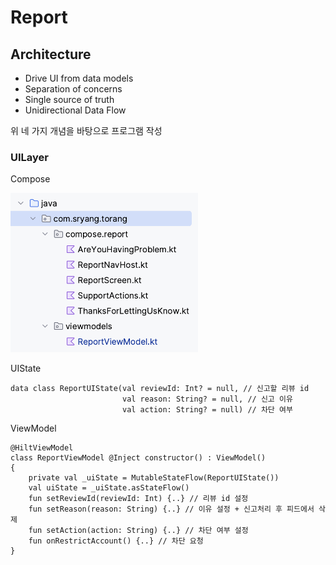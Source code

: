 # Report

## Architecture
- Drive UI from data models
- Separation of concerns
- Single source of truth
- Unidirectional Data Flow

위 네 가지 개념을 바탕으로 프로그램 작성

### UILayer
Compose

<img src = "/screenshot/package.png" width="300px" />

UIState
```
data class ReportUIState(val reviewId: Int? = null, // 신고할 리뷰 id
                         val reason: String? = null, // 신고 이유
                         val action: String? = null) // 차단 여부
```

ViewModel
```
@HiltViewModel
class ReportViewModel @Inject constructor() : ViewModel()
{
    private val _uiState = MutableStateFlow(ReportUIState())
    val uiState = _uiState.asStateFlow()
    fun setReviewId(reviewId: Int) {..} // 리뷰 id 설정
    fun setReason(reason: String) {..} // 이유 설정 + 신고처리 후 피드에서 삭제
    fun setAction(action: String) {..} // 차단 여부 설정
    fun onRestrictAccount() {..} // 차단 요청
}
```